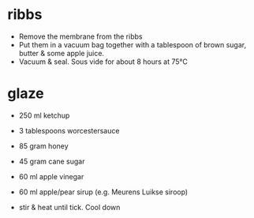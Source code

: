 # ribbs

* Remove the membrane from the ribbs
* Put them in a vacuum bag together with a tablespoon of brown sugar, butter & some apple juice.
* Vacuum & seal. Sous vide for about 8 hours at 75°C

# glaze

* 250 ml ketchup
* 3 tablespoons worcestersauce
* 85 gram honey
* 45 gram cane sugar
* 60 ml apple vinegar
* 60 ml apple/pear sirup (e.g. Meurens Luikse siroop)

* stir & heat until tick. Cool down

